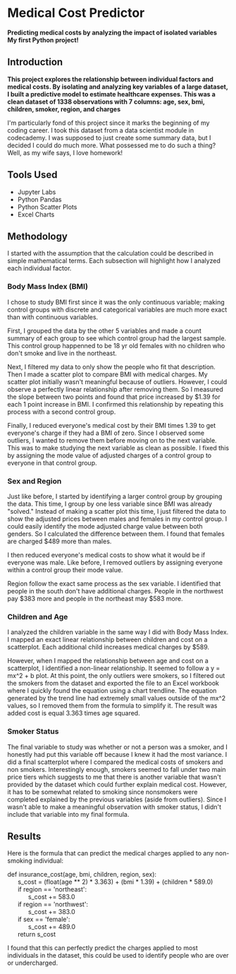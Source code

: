 # Medical Cost Predictor
<b>Predicting medical costs by analyzing the impact of isolated variables</b><br>
<b>My first Python project!</b>

<h2>Introduction</h2>
<p><b>This project explores the relationship between individual factors and medical costs. By isolating and analyzing key variables of a large dataset, I built a predictive model to estimate healthcare expenses. This was a clean dataset of 1338 observations with 7 columns: age, sex, bmi, children, smoker, region, and charges</b></p>
<p>I'm particularly fond of this project since it marks the beginning of my coding career. I took this dataset from a data scientist module in codecademy. I was supposed to just create some summary data, but I decided I could do much more. What possessed me to do such a thing? Well, as my wife says, I love homework!</p>

<h2>Tools Used</h2>
<ul>
  <li>Jupyter Labs</li>
  <li>Python Pandas</li>
  <li>Python Scatter Plots</li>
  <li>Excel Charts</li>
</ul>

<h2>Methodology</h2>
I started with the assumption that the calculation could be described in simple mathematical terms. Each subsection will highlight how I analyzed each individual factor.

<h3>Body Mass Index (BMI)</h3>
<p>I chose to study BMI first since it was the only continuous variable; making control groups with discrete and categorical variables are much more exact than with continuous variables.</p>
<p>First, I grouped the data by the other 5 variables and made a count summary of each group to see which control group had the largest sample. This control group happenned to be 18 yr old females with no children who don't smoke and live in the northeast.</p>
<p>Next, I filtered my data to only show the people who fit that description. Then I made a scatter plot to compare BMI with medical charges. My scatter plot initially wasn't meaningful because of outliers. However, I could observe a perfectly linear relationship after removing them. So I measured the slope between two points and found that price increased by $1.39 for each 1 point increase in BMI. I confirmed this relationship by repeating this process with a second control group.</p>
<p>Finally, I reduced everyone's medical cost by their BMI times 1.39 to get everyone's charge if they had a BMI of zero. Since I observed some outliers, I wanted to remove them before moving on to the next variable. This was to make studying the next variable as clean as possible. I fixed this by assigning the mode value of adjusted charges of a control group to everyone in that control group.</p>

<h3>Sex and Region</h3>
<p>Just like before, I started by identifying a larger control group by grouping the data. This time, I group by one less variable since BMI was already "solved." Instead of making a scatter plot this time, I just filtered the data to show the adjusted prices between males and females in my control group. I could easily identify the mode adjusted charge value between both genders. So I calculated the difference between them. I found that females are charged $489 more than males. </p>
<p>I then reduced everyone's medical costs to show what it would be if everyone was male. Like before, I removed outliers by assigning everyone within a control group their mode value.</p>
<p>Region follow the exact same process as the sex variable. I identified that people in the south don't have additional charges. People in the northwest pay $383 more and people in the northeast may $583 more.</p>

<h3>Children and Age</h3>
<p>I analyzed the children variable in the same way I did with Body Mass Index. I mapped an exact linear relationship between children and cost on a scatterplot. Each additional child increases medical charges by $589.</p>
<p>However, when I mapped the relationship between age and cost on a scatterplot, I identified a non-linear relationship. It seemed to follow a y = mx^2 + b plot. At this point, the only outliers were smokers, so I filtered out the smokers from the dataset and exported the file to an Excel workbook where I quickly found the equation using a chart trendline. The equation generated by the trend line had extremely small values outside of the mx^2 values, so I removed them from the formula to simplify it. The result was added cost is equal 3.363 times age squared.</p>

<h3>Smoker Status</h3>
<p>The final variable to study was whether or not a person was a smoker, and I honestly had put this variable off because I knew it had the most variance. I did a final scatterplot where I compared the medical costs of smokers and non smokers. Interestingly enough, smokers seemed to fall under two main price tiers which suggests to me that there is another variable that wasn't provided by the dataset which could further explain medical cost. However, it has to be somewhat related to smoking since nonsmokers were completed explained by the previous variables (aside from outliers). Since I wasn't able to make a meaningful observation with smoker status, I didn't include that variable into my final formula.</p>

<h2>Results</h2>
<p>Here is the formula that can predict the medical charges applied to any non-smoking individual:</p>
<p>
def insurance_cost(age, bmi, children, region, sex): <br>
&nbsp;&nbsp;&nbsp;&nbsp;&nbsp;&nbsp;s_cost = (float(age ** 2) * 3.363) + (bmi * 1.39) + (children * 589.0) <br>
&nbsp;&nbsp;&nbsp;&nbsp;&nbsp;&nbsp;if region == 'northeast': <br>
&nbsp;&nbsp;&nbsp;&nbsp;&nbsp;&nbsp;&nbsp;&nbsp;&nbsp;&nbsp;&nbsp;&nbsp;s_cost += 583.0 <br>
&nbsp;&nbsp;&nbsp;&nbsp;&nbsp;&nbsp;if region == 'northwest': <br>
&nbsp;&nbsp;&nbsp;&nbsp;&nbsp;&nbsp;&nbsp;&nbsp;&nbsp;&nbsp;&nbsp;&nbsp;s_cost += 383.0 <br>
&nbsp;&nbsp;&nbsp;&nbsp;&nbsp;&nbsp;if sex == 'female': <br>
&nbsp;&nbsp;&nbsp;&nbsp;&nbsp;&nbsp;&nbsp;&nbsp;&nbsp;&nbsp;&nbsp;&nbsp;s_cost += 489.0 <br>
&nbsp;&nbsp;&nbsp;&nbsp;&nbsp;&nbsp;return s_cost <br>
</p>
<p>I found that this can perfectly predict the charges applied to most individuals in the dataset, this could be used to identify people who are over or undercharged.</p>
